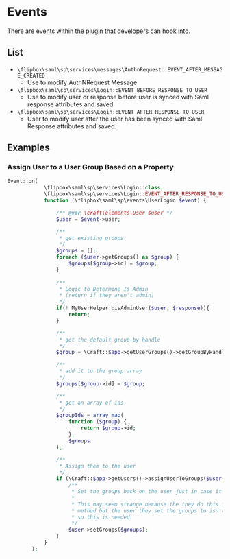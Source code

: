 # Events

There are events within the plugin that developers can hook into.

## List

- `\flipbox\saml\sp\services\messages\AuthnRequest::EVENT_AFTER_MESSAGE_CREATED`
    - Use to modify AuthNRequest Message
- `\flipbox\saml\sp\services\Login::EVENT_BEFORE_RESPONSE_TO_USER`
    - Use to modify user or response before user is synced with Saml response attributes and saved
- `\flipbox\saml\sp\services\Login::EVENT_AFTER_RESPONSE_TO_USER`
    - User to modify user after the user has been synced with Saml Response attributes and saved.
    
## Examples

### Assign User to a User Group Based on a Property

```php
Event::on(
            \flipbox\saml\sp\services\Login::class,
            \flipbox\saml\sp\services\Login::EVENT_AFTER_RESPONSE_TO_USER,
            function (\flipbox\saml\sp\events\UserLogin $event) {

                /** @var \craft\elements\User $user */
                $user = $event->user;

                /**
                 * get existing groups
                 */
                $groups = [];
                foreach ($user->getGroups() as $group) {
                    $groups[$group->id] = $group;
                }
                
                /**
                 * Logic to Determine Is Admin
                 * (return if they aren't admin)
                 */
                if(! MyUserHelper::isAdminUser($user, $response)){
                    return;
                }

                /**
                 * get the default group by handle
                 */
                $group = \Craft::$app->getUserGroups()->getGroupByHandle('myAdminGroup');

                /**
                 * add it to the group array
                 */
                $groups[$group->id] = $group;

                /**
                 * get an array of ids
                 */
                $groupIds = array_map(
                    function ($group) {
                        return $group->id;
                    },
                    $groups
                );

                /**
                 * Assign them to the user
                 */
                if (\Craft::$app->getUsers()->assignUserToGroups($user->id, $groupIds)) {
                    /**
                     * Set the groups back on the user just in case it's being used after this.
                     *
                     * This may seem strange because the they do this in the `assignUserToGroups`
                     * method but the user they set the groups to isn't *this* user object,
                     * so this is needed.
                     */
                    $user->setGroups($groups);
                }
            }
        );
``` 


